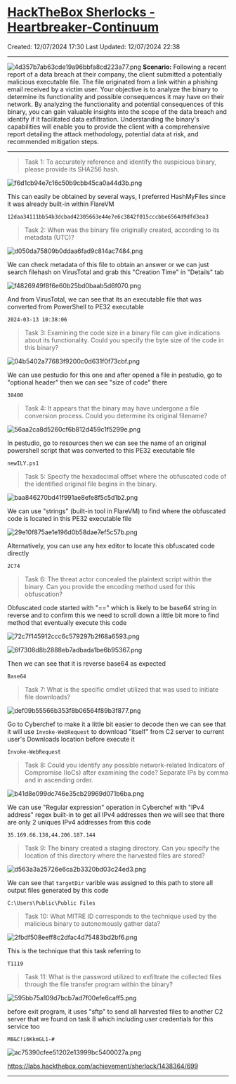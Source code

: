 # [HackTheBox Sherlocks - Heartbreaker-Continuum](https://app.hackthebox.com/sherlocks/Heartbreaker-Continuum)
Created: 12/07/2024 17:30
Last Updated: 12/07/2024 22:38
* * *

![4d357b7ab63cde19a96bbfa8cd223a77.png](../../../_resources/4d357b7ab63cde19a96bbfa8cd223a77-1.png)
**Scenario:**
Following a recent report of a data breach at their company, the client submitted a potentially malicious executable file. The file originated from a link within a phishing email received by a victim user. Your objective is to analyze the binary to determine its functionality and possible consequences it may have on their network. By analyzing the functionality and potential consequences of this binary, you can gain valuable insights into the scope of the data breach and identify if it facilitated data exfiltration. Understanding the binary's capabilities will enable you to provide the client with a comprehensive report detailing the attack methodology, potential data at risk, and recommended mitigation steps.

* * *
>Task 1: To accurately reference and identify the suspicious binary, please provide its SHA256 hash.

![f6d1cb94e7c16c50b9cbb45ca0a44d3b.png](../../../_resources/f6d1cb94e7c16c50b9cbb45ca0a44d3b-1.png)

This can easily be obtained by several ways, I preferred HashMyFiles since it was already built-in within FlareVM

```
12daa34111bb54b3dcbad42305663e44e7e6c3842f015cccbbe6564d9dfd3ea3
```

>Task 2: When was the binary file originally created, according to its metadata (UTC)?

![d050da75809b0ddaa6fad9c814ac7484.png](../../../_resources/d050da75809b0ddaa6fad9c814ac7484-1.png)

We can check metadata of this file to obtain an answer or we can just search filehash on VirusTotal and grab this "Creation Time" in "Details" tab

![f4826949f8f6e60b25bd0baab5d6f070.png](../../../_resources/f4826949f8f6e60b25bd0baab5d6f070-1.png)

And from VirusTotal, we can see that its an executable file that was converted from PowerShell to PE32 executable

```
2024-03-13 10:38:06
```

>Task 3: Examining the code size in a binary file can give indications about its functionality. Could you specify the byte size of the code in this binary?

![04b5402a77683f9200c0d631f0f73cbf.png](../../../_resources/04b5402a77683f9200c0d631f0f73cbf-1.png)

We can use pestudio for this one and after opened a file in pestudio, go to "optional header" then we can see "size of code" there

```
38400
```

>Task 4: It appears that the binary may have undergone a file conversion process. Could you determine its original filename?

![56aa2ca8d5260cf6b812d459c1f5299e.png](../../../_resources/56aa2ca8d5260cf6b812d459c1f5299e-1.png)

In pestudio, go to resources then we can see the name of an original powershell script that was converted to this PE32 executable file

```
newILY.ps1
```

>Task 5: Specify the hexadecimal offset where the obfuscated code of the identified original file begins in the binary.

![baa846270bd41f991ae8efe8f5c5d1b2.png](../../../_resources/baa846270bd41f991ae8efe8f5c5d1b2-1.png)

We can use "strings" (built-in tool in FlareVM) to find where the obfuscated code is located in this PE32 executable file

![29e10f875ae1e196d0b58dae7ef5c57b.png](../../../_resources/29e10f875ae1e196d0b58dae7ef5c57b-1.png)

Alternatively, you can use any hex editor to locate this obfuscated code directly

```
2C74
```

>Task 6: The threat actor concealed the plaintext script within the binary. Can you provide the encoding method used for this obfuscation?

Obfuscated code started with "==" which is likely to be base64 string in reverse and to confirm this we need to scroll down a little bit more to find method that eventually execute this code

![72c7f145912ccc6c579297b2f68a6593.png](../../../_resources/72c7f145912ccc6c579297b2f68a6593-1.png)

![6f7308d8b2888eb7adbada1be6b95367.png](../../../_resources/6f7308d8b2888eb7adbada1be6b95367-1.png)

Then we can see that it is reverse base64 as expected

```
Base64
```

>Task 7: What is the specific cmdlet utilized that was used to initiate file downloads?

![def09b55566b353f8b06564f89b3f877.png](../../../_resources/def09b55566b353f8b06564f89b3f877-1.png)

Go to Cyberchef to make it a little bit easier to decode then we can see that it will use `Invoke-WebRequest` to download "itself" from C2 server to current user's Downloads location before execute it

```
Invoke-WebRequest
```

>Task 8: Could you identify any possible network-related Indicators of Compromise (IoCs) after examining the code? Separate IPs by comma and in ascending order.

![b41d8e099dc746e35cb29969d071b6ba.png](../../../_resources/b41d8e099dc746e35cb29969d071b6ba-1.png)

We can use "Regular expression" operation in Cyberchef with "IPv4 address" regex built-in to get all IPv4 addresses then we will see that there are only 2 uniques IPv4 addresses from this code

```
35.169.66.138,44.206.187.144
```

>Task 9: The binary created a staging directory. Can you specify the location of this directory where the harvested files are stored?

![d563a3a25726e6ca2b3320bd03c24ed3.png](../../../_resources/d563a3a25726e6ca2b3320bd03c24ed3-1.png)

We can see that `targetDir` varible was assigned to this path to store all output files generated by this code

```
C:\Users\Public\Public Files
```

>Task 10: What MITRE ID corresponds to the technique used by the malicious binary to autonomously gather data?

![2fbdf508eeff8c2dfac4d75483bd2bf6.png](../../../_resources/2fbdf508eeff8c2dfac4d75483bd2bf6-1.png)

This is the technique that this task referring to

```
T1119
```

>Task 11: What is the password utilized to exfiltrate the collected files through the file transfer program within the binary?

![595bb75a109d7bcb7ad7f00efe6caff5.png](../../../_resources/595bb75a109d7bcb7ad7f00efe6caff5-1.png)

before exit program, it uses "sftp" to send all harvested files to another C2 server that we found on task 8 which including user credentials for this service too

```
M8&C!i6KkmGL1-#
```

![ac75390cfee51202e13999bc5400027a.png](../../../_resources/ac75390cfee51202e13999bc5400027a-1.png)

https://labs.hackthebox.com/achievement/sherlock/1438364/699
* * *
